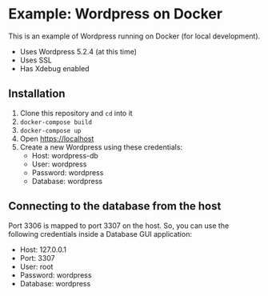 # Example: Wordpress on Docker

This is an example of Wordpress running on Docker (for local development).

- Uses Wordpress 5.2.4 (at this time)
- Uses SSL
- Has Xdebug enabled

## Installation

1. Clone this repository and `cd` into it
1. `docker-compose build`
1. `docker-compose up`
1. Open <https://localhost>
1. Create a new Wordpress using these credentials:
    - Host: wordpress-db
    - User: wordpress
    - Password: wordpress
    - Database: wordpress

## Connecting to the database from the host

Port 3306 is mapped to port 3307 on the host. So, you can use the following credentials inside a Database GUI application:

- Host: 127.0.0.1
- Port: 3307
- User: root
- Password: wordpress
- Database: wordpress
